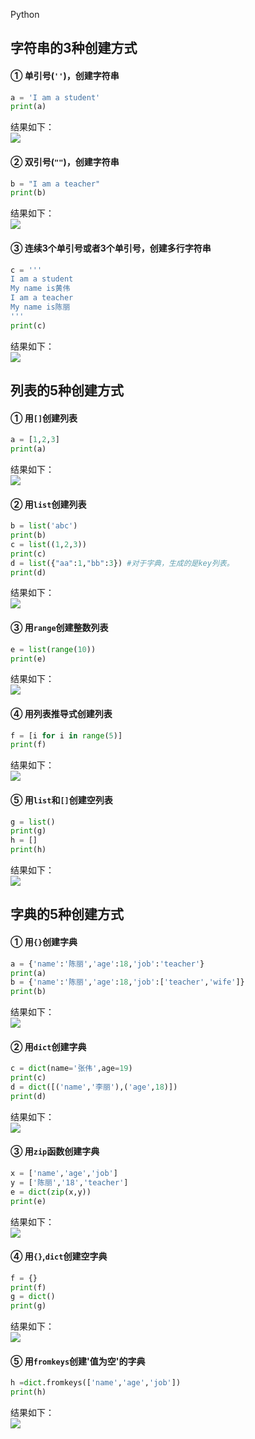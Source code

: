 Python
<a name="n7bta"></a>
## 字符串的3种创建方式
<a name="bkE23"></a>
#### ① 单引号(`''`)，创建字符串
```python
a = 'I am a student'
print(a)
```
结果如下：<br />![](./img/1606574819281-534115ed-a7ec-4d4a-985f-93767bc0c6d8.webp)
<a name="WJFd8"></a>
#### ② 双引号(`""`)，创建字符串
```python
b = "I am a teacher"
print(b)
```
结果如下：<br />![](./img/1606574819269-cd6a9c30-ae97-4b2c-b699-50bbb4dde1cf.webp)
<a name="hL7Nu"></a>
#### ③ 连续3个单引号或者3个单引号，创建多行字符串
```python
c = '''
I am a student
My name is黄伟
I am a teacher
My name is陈丽
'''
print(c)
```
结果如下：<br />![](./img/1606574819251-7057bdf0-1ff8-441b-aff7-4a14d472d3ae.webp)
<a name="86Gi2"></a>
## 列表的5种创建方式
<a name="B2bWF"></a>
#### ① 用`[]`创建列表
```python
a = [1,2,3]
print(a)
```
结果如下：<br />![](./img/1606574819302-fc36f12c-8eaf-4dfa-a4bf-e3f9963ab950.webp)
<a name="xOZN6"></a>
#### ② 用`list`创建列表
```python
b = list('abc')
print(b)
c = list((1,2,3))
print(c)
d = list({"aa":1,"bb":3}) #对于字典，生成的是key列表。
print(d)
```
结果如下：<br />![](./img/1606574819304-ea6773ea-93a9-419c-9ae3-4d369c5c5403.webp)
<a name="SWnjx"></a>
#### ③ 用`range`创建整数列表
```python
e = list(range(10))
print(e)
```
结果如下：<br />![](./img/1606574819324-78579a9a-ce23-4c60-902c-8e8671df780c.webp)
<a name="ijE5s"></a>
#### ④ 用列表推导式创建列表
```python
f = [i for i in range(5)]
print(f)
```
结果如下：<br />![](./img/1606574819327-20cce372-1c08-44c3-8c7d-b13627fdbaf8.webp)
<a name="4xF13"></a>
#### ⑤ 用`list`和`[]`创建空列表
```python
g = list()
print(g)
h = []
print(h)
```
结果如下：<br />![](./img/1606574819325-4f1cfe02-29d3-4b8a-b1fd-0c21e2327f60.webp)
<a name="yxSGx"></a>
## 字典的5种创建方式
<a name="1t1T2"></a>
#### ① 用`{}`创建字典
```python
a = {'name':'陈丽','age':18,'job':'teacher'}
print(a)
b = {'name':'陈丽','age':18,'job':['teacher','wife']}
print(b)
```
结果如下：<br />![](./img/1606574819348-ce6157d0-f87f-40c8-89bb-10bd70da16e5.webp)
<a name="Z54uo"></a>
#### ② 用`dict`创建字典
```python
c = dict(name='张伟',age=19)
print(c)
d = dict([('name','李丽'),('age',18)])
print(d)
```
结果如下：<br />![](./img/1606574819349-910e848a-43a7-4454-bcea-8d999ead6a13.webp)
<a name="uJeL1"></a>
#### ③ 用`zip`函数创建字典
```python
x = ['name','age','job']
y = ['陈丽','18','teacher']
e = dict(zip(x,y))
print(e)
```
结果如下：<br />![](./img/1606574819365-7c091d35-774f-4b56-b55a-db8b3db9ea50.webp)
<a name="3scxa"></a>
#### ④ 用`{}`,`dict`创建空字典
```python
f = {}
print(f)
g = dict()
print(g)
```
结果如下：<br />![](./img/1606574819378-d8e2d00d-e835-49d3-9cbd-34fe940c00c8.webp)
<a name="v2UDZ"></a>
#### ⑤ 用`fromkeys`创建'值为空'的字典
```python
h =dict.fromkeys(['name','age','job'])
print(h)
```
结果如下：<br />![](./img/1606574819368-b40f770d-922e-479c-9aa3-96b1bd3228f4.webp)
